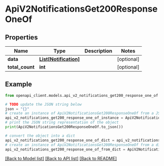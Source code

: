 # ApiV2NotificationsGet200ResponseOneOf


## Properties

Name | Type | Description | Notes
------------ | ------------- | ------------- | -------------
**data** | [**List[Notification]**](Notification.md) |  | [optional] 
**total_count** | **int** |  | [optional] 

## Example

```python
from openapi_client.models.api_v2_notifications_get200_response_one_of import ApiV2NotificationsGet200ResponseOneOf

# TODO update the JSON string below
json = "{}"
# create an instance of ApiV2NotificationsGet200ResponseOneOf from a JSON string
api_v2_notifications_get200_response_one_of_instance = ApiV2NotificationsGet200ResponseOneOf.from_json(json)
# print the JSON string representation of the object
print(ApiV2NotificationsGet200ResponseOneOf.to_json())

# convert the object into a dict
api_v2_notifications_get200_response_one_of_dict = api_v2_notifications_get200_response_one_of_instance.to_dict()
# create an instance of ApiV2NotificationsGet200ResponseOneOf from a dict
api_v2_notifications_get200_response_one_of_from_dict = ApiV2NotificationsGet200ResponseOneOf.from_dict(api_v2_notifications_get200_response_one_of_dict)
```
[[Back to Model list]](../README.md#documentation-for-models) [[Back to API list]](../README.md#documentation-for-api-endpoints) [[Back to README]](../README.md)


